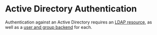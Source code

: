 # Active Directory Authentication

Authentication against an Active Directory requires an [LDAP resource](https://github.com/NETWAYS/icinga-installer/blob/main/doc/07-Resources.md), as well as a [user and group backend](https://github.com/NETWAYS/icinga-installer/blob/main/doc/08-User-Group-Backends.md) for each.
